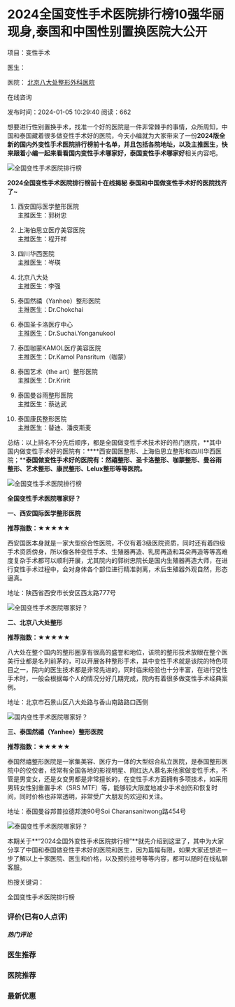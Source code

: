 # 2024全国变性手术医院排行榜10强华丽现身,泰国和中国性别置换医院大公开

项目：变性手术

医生：

医院： [北京八大处整形外科医院](/hospital/45/)

在线咨询

发布时间：2024-01-05 10:29:40 阅读：662

想要进行性别置换手术，找准一个好的医院是一件非常棘手的事情，众所周知，中国和泰国藏着很多做变性手术好的医院，今天小编就为大家带来了一份**2024版全新的国内外变性手术医院排行榜前十名单，并且包括各院地址，以及主推医生，**快来跟着小编一起来看看**国内变性手术哪家好，泰国变性手术哪家好**相关内容吧。

![全国变性手术医院排行榜](https://img.lzmei.com/lzmei/image/20240105/1704421396337042.jpg?x-oss-process=style/lzmei)

**2024全国变性手术医院排行榜前十在线揭秘**  **泰国和中国做变性手术好的医院找齐了~**

1. 西安国际医学整形医院  
   主推医生：郭树忠

2. 上海伯思立医疗美容医院  
   主推医生：程开祥

3. 四川华西医院  
   主推医生：岑瑛

4. 北京八大处  
   主推医生：李强

5. 泰国然禧（Yanhee）整形医院  
   主推医生：Dr.Chokchai

6. 泰国圣卡洛医疗中心  
   主推医生：Dr.Suchai.Yonganukool

7. 泰国咖蒙KAMOL医疗美容医院  
   主推医生：Dr.Kamol Pansritum（咖蒙）

8. 泰国艺术（the art）整形医院  
   主推医生：Dr.Kririt

9. 泰国曼谷雨整形医院  
   主推医生：蔡达武

10. 泰国康民整形医院  
    主推医生：替迪、潘皮斯麦

总结：以上排名不分先后顺序，都是全国做变性手术技术好的热门医院，**其中国内做变性手术好的医院有：****西安国医整形、上海伯思立整形和四川华西医院；****泰国做变性手术好的医院有：然禧整形、圣卡洛整形、咖蒙整形、曼谷雨整形、艺术整形、康民整形、Lelux整形等等医院。**

![全国变性手术医院排行榜](https://img.lzmei.com/lzmei/image/20240105/1704421415423725.jpg?x-oss-process=style/lzmei)

**全国变性手术医院哪家好？**

**一、西安国际医学整形医院**

**推荐指数：★★★★★**

西安国医本身就是一家大型综合性医院，不仅有着3级医院资质，同时还有着四级手术资质傍身，所以像各种变性手术、生殖器再造、乳房再造和耳朵再造等等高难度复杂手术都可以顺利开展，尤其院内的郭树忠院长是国内生殖器再造大师，在进行变性手术过程中，会对身体各个部位进行精准剥离，术后生殖器外观自然，形态逼真。

地址：陕西省西安市长安区西太路777号

![全国变性手术医院哪家好？](https://img.lzmei.com/lzmei/image/20240105/1704421421504674.jpg?x-oss-process=style/lzmei)

**二、北京八大处整形**

**推荐指数：★★★★★**

八大处在整个国内的整形圈享有很高的盛誉和地位，该院的整形技术放眼在整个医美行业都是名列前茅的，可以开展各种整形手术，其中变性手术就是该院的特色项目之一，院内的医生技术都是非常先进的，同时临床经验也十分丰富，在进行变性手术时，一般会根据每个人的情况分好几期完成，院内有着很多做变性手术经典案例。

地址：北京市石景山区八大处路与香山南路路口西侧

![国内变性手术医院哪家好？](https://img.lzmei.com/lzmei/image/20240105/1704421428802322.jpg?x-oss-process=style/lzmei)

**三、泰国然禧（Yanhee）整形医院**

**推荐指数：★★★★★**

泰国然禧整形医院是一家集美容、医疗为一体的大型综合私立医院，是泰国整形医院中的佼佼者，经常有全国各地的影视明星、网红达人慕名来他家做变性手术，不管是男变女，还是女变男都是非常擅长的，在变性手术方面拥有多项技术，如采用男转女性别重置手术（SRS MTF）等，能够较大限度地减少手术创伤和恢复时间，同时价格也非常透明，非常受广大朋友的欢迎和关注。

地址：泰国曼谷邦普拉德邦澳90号Soi Charansanitwong路454号

![泰国变性手术医院哪家好？](https://img.lzmei.com/lzmei/image/20240105/1704421437118393.jpg?x-oss-process=style/lzmei)

本期关于**“2024全国外变性手术医院排行榜”**就先介绍到这里了，其中为大家分享了中国和泰国做变性手术好的医院和医生，因为篇幅有限，如果大家还想进一步了解以上十家医院、医生和价格，以及预约挂号等等内容，都可以随时在线私聊客服。

热搜关键词：

全国变性手术医院排行榜

### 评价(已有0人点评)

##### 热门评论

### 医生推荐

### 医院推荐

### 最新优惠